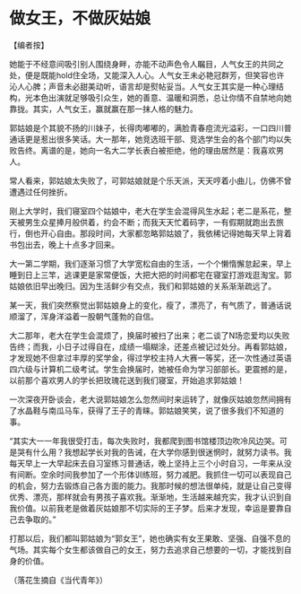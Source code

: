 # 做女王，不做灰姑娘

【编者按】

她能于不经意间吸引别人围绕身畔，亦能不动声色令人瞩目，人气女王的共同之处，便是既能hold住全场，又能深入人心。人气女王未必艳冠群芳，但笑容也许沁人心脾；声音未必甜美动听，语言却是熨帖妥当。人气女王其实是一种心理结构，光本色出演就足够吸引众生，她的善意、温暖和洞悉，总让你情不自禁地向她靠拢。其实，人气女王，赢就赢在那一抹人格的魅力。

郭姑娘是个其貌不扬的川妹子，长得肉嘟嘟的，满脸青春痘流光溢彩，一口四川普通话更是惹出很多笑话。大一那年，她竞选班干部、竞选学生会的各个部门均以失败告终。离谱的是，她向一名大二学长表白被拒绝，他的理由居然是：我喜欢男人。

常人看来，郭姑娘太失败了，可郭姑娘就是个乐天派，天天哼着小曲儿，仿佛不曾遭遇过任何挫折。

刚上大学时，我们寝室四个姑娘中，老大在学生会混得风生水起；老二是系花，整天被男生众星捧月般供着，约会不断；而我天天忙着码字，一有假期就跑出去旅行，倒也开心自由。那段时间，大家都忽略郭姑娘了，我依稀记得她每天早上背着书包出去，晚上十点多才回来。

大一第二学期，我们逐渐习惯了大学宽松自由的生活，一个个懒惰懈怠起来，早上睡到日上三竿，逃课更是家常便饭，大把大把的时间都宅在寝室打游戏逛淘宝。郭姑娘依旧早出晚归。因为生活鲜少有交点，我们和郭姑娘的关系渐渐疏远了。

某一天，我们突然察觉出郭姑娘身上的变化，瘦了，漂亮了，有气质了，普通话说顺溜了，浑身洋溢着一股朝气蓬勃的自信。

大二那年，老大在学生会混烦了，换届时被扫了出来；老二谈了N场恋爱均以失败告终；而我，小日子过得自在，成绩一塌糊涂，还差点被记过处分。再看郭姑娘，才发现她不但拿过丰厚的奖学金，得过学校主持人大赛一等奖，还一次性通过英语四六级与计算机二级考试。学生会换届时，她被任命为学习部部长。更震撼的是，以前那个喜欢男人的学长把玫瑰花送到我们寝室，开始追求郭姑娘！

一次深夜开卧谈会，老大说郭姑娘怎么忽然间时来运转了，就像灰姑娘忽然间拥有了水晶鞋与南瓜马车，获得了王子的青睐。郭姑娘笑笑，说了很多我们不知道的事。

“其实大一一年我很受打击，每次失败时，我都爬到图书馆楼顶边吹冷风边哭。可是哭有什么用？我想起学长对我的告诫，在大学你感到很迷惘时，就努力读书。我每天早上一大早起床去自习室练习普通话，晚上坚持上三个小时自习，一年来从没有间断。空余时间我参加了一个形体训练班，努力减肥。我抓住一切可以表现自己的机会，努力去锻炼自己各方面的能力。我那时候的想法很单纯，就是让自己变得优秀、漂亮，那样就会有男孩子喜欢我。渐渐地，生活越来越充实，我才认识到自我价值。以前我老是做着灰姑娘那不切实际的王子梦。后来才发现，幸运是要靠自己去争取的。”

打那以后，我们都叫郭姑娘为“郭女王”，她也确实有女王果敢、坚强、自强不息的气场。其实每个女生都该做自己的女王，努力去追求自己想要的一切，才能找到自身的价值。

（落花生摘自《当代青年》）